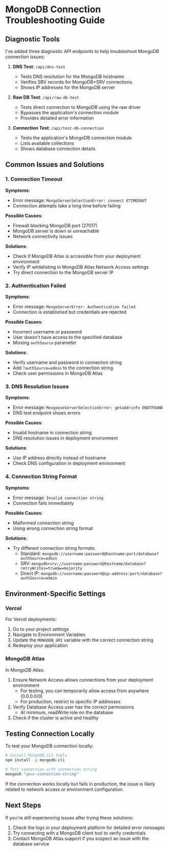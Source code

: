 # MongoDB Connection Troubleshooting Guide

## Diagnostic Tools

I've added three diagnostic API endpoints to help troubleshoot MongoDB connection issues:

1. **DNS Test**: `/api/dns-test`
   - Tests DNS resolution for the MongoDB hostname
   - Verifies SRV records for MongoDB+SRV connections
   - Shows IP addresses for the MongoDB server

2. **Raw DB Test**: `/api/raw-db-test`
   - Tests direct connection to MongoDB using the raw driver
   - Bypasses the application's connection module
   - Provides detailed error information

3. **Connection Test**: `/api/test-db-connection`
   - Tests the application's MongoDB connection module
   - Lists available collections
   - Shows database connection details

## Common Issues and Solutions

### 1. Connection Timeout

**Symptoms**:
- Error message: `MongoServerSelectionError: connect ETIMEDOUT`
- Connection attempts take a long time before failing

**Possible Causes**:
- Firewall blocking MongoDB port (27017)
- MongoDB server is down or unreachable
- Network connectivity issues

**Solutions**:
- Check if MongoDB Atlas is accessible from your deployment environment
- Verify IP whitelisting in MongoDB Atlas Network Access settings
- Try direct connection to the MongoDB server IP

### 2. Authentication Failed

**Symptoms**:
- Error message: `MongoServerError: Authentication failed`
- Connection is established but credentials are rejected

**Possible Causes**:
- Incorrect username or password
- User doesn't have access to the specified database
- Missing `authSource` parameter

**Solutions**:
- Verify username and password in connection string
- Add `?authSource=admin` to the connection string
- Check user permissions in MongoDB Atlas

### 3. DNS Resolution Issues

**Symptoms**:
- Error message: `MongooseServerSelectionError: getaddrinfo ENOTFOUND`
- DNS test endpoint shows errors

**Possible Causes**:
- Invalid hostname in connection string
- DNS resolution issues in deployment environment

**Solutions**:
- Use IP address directly instead of hostname
- Check DNS configuration in deployment environment

### 4. Connection String Format

**Symptoms**:
- Error message: `Invalid connection string`
- Connection fails immediately

**Possible Causes**:
- Malformed connection string
- Using wrong connection string format

**Solutions**:
- Try different connection string formats:
  - Standard: `mongodb://username:password@hostname:port/database?authSource=admin`
  - SRV: `mongodb+srv://username:password@hostname/database?retryWrites=true&w=majority`
  - Direct IP: `mongodb://username:password@ip-address:port/database?authSource=admin`

## Environment-Specific Settings

### Vercel

For Vercel deployments:
1. Go to your project settings
2. Navigate to Environment Variables
3. Update the `MONGODB_URI` variable with the correct connection string
4. Redeploy your application

### MongoDB Atlas

In MongoDB Atlas:
1. Ensure Network Access allows connections from your deployment environment
   - For testing, you can temporarily allow access from anywhere (0.0.0.0/0)
   - For production, restrict to specific IP addresses
2. Verify Database Access user has the correct permissions
   - At minimum, readWrite role on the database
3. Check if the cluster is active and healthy

## Testing Connection Locally

To test your MongoDB connection locally:

```bash
# Install MongoDB CLI tools
npm install -g mongodb-cli

# Test connection with connection string
mongosh "your-connection-string"
```

If the connection works locally but fails in production, the issue is likely related to network access or environment configuration.

## Next Steps

If you're still experiencing issues after trying these solutions:

1. Check the logs in your deployment platform for detailed error messages
2. Try connecting with a MongoDB client tool to verify credentials
3. Contact MongoDB Atlas support if you suspect an issue with the database service
